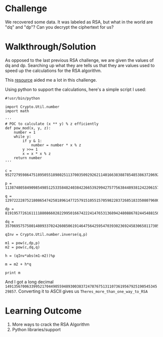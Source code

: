 # Challenge

We recovered some data. It was labeled as RSA, but what in the world are "dq" and "dp"? Can you decrypt the ciphertext for us?

# Walkthrough/Solution

As opposed to the last previous RSA challenge, we are given the values of dq and dp. Searching up what they are tells us that they are values used to speed up the calculations for the RSA algorithm. </br>

This [resource](http://www.di-mgt.com.au/crt_rsa.html) aided me a lot in this challenge. </br>

Using python to support the calculations, here's a simple script I used:

```
#!usr/bin/python

import Crypto.Util.number
import math

'''
# POC to calculate (x ** y) % z efficiently
def pow_mod(x, y, z): 
    number = 1
    while y:
        if y & 1:
            number = number * x % z
        y >>= 1
        x = x * x % z
    return number
'''

c = 95272795986475189505518980251137003509292621140166383887854853863720692420204142448424074834657149326853553097626486371206617513769930277580823116437975487148956107509247564965652417450550680181691869432067892028368985007229633943149091684419834136214793476910417359537696632874045272326665036717324623992885

p = 11387480584909854985125335848240384226653929942757756384489381242206157197986555243995335158328781970310603060671486688856263776452654268043936036556215243

q = 12972222875218086547425818961477257915105515705982283726851833508079600460542479267972050216838604649742870515200462359007315431848784163790312424462439629

dp = 8191957726161111880866028229950166742224147653136894248088678244548815086744810656765529876284622829884409590596114090872889522887052772791407131880103961

dq = 3570695757580148093370242608506191464756425954703930236924583065811730548932270595568088372441809535917032142349986828862994856575730078580414026791444659

qInv = Crypto.Util.number.inverse(q,p)

m1 = pow(c,dp,p)
m2 = pow(c,dq,q)

h = (qInv*abs(m1-m2))%p

m = m2 + h*q 

print m
```
And I got a long decimal `149135670063399521704490559489300383724787675131107361956792519054534529857`. Converting it to ASCII gives us `Theres_more_than_one_way_to_RSA`

# Learning Outcome
1) More ways to crack the RSA Algorithm
2) Python libraries/support
